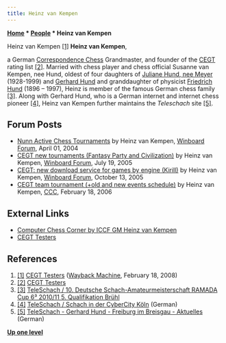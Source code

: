 ```yaml
---
title: Heinz van Kempen
---
```

**[Home](Home "Home") * [People](People "People") * Heinz van Kempen**

[](https://web.archive.org/web/20080218134356/http://www.husvankempen.de/nunn/testers/testers.html) Heinz van Kempen <a id="cite-note-1" href="#cite-ref-1">[1]</a>
**Heinz van Kempen**,

a German [Correspondence Chess](https://en.wikipedia.org/wiki/Correspondence_chess) Grandmaster, and founder of the [CEGT](CEGT "CEGT") rating list <a id="cite-note-2" href="#cite-ref-2">[2]</a>.
Married with chess player and chess official Susanne van Kempen, nee Hund, oldest of four daughters of [Juliane Hund, nee Meyer](http://de.wikipedia.org/wiki/Juliane_Hund) (1928-1999) and [Gerhard Hund](Gerhard_Hund "Gerhard Hund") and granddaughter of physicist [Friedrich Hund](https://en.wikipedia.org/wiki/Friedrich_Hund) (1896 – 1997),
Heinz is member of the famous German chess family <a id="cite-note-3" href="#cite-ref-3">[3]</a>.
Along with Gerhard Hund, who is a German internet and internet chess pioneer <a id="cite-note-4" href="#cite-ref-4">[4]</a>,
Heinz van Kempen further maintains the *Teleschach* site <a id="cite-note-5" href="#cite-ref-5">[5]</a>.

## Forum Posts

- [Nunn Active Chess Tournaments](http://www.open-aurec.com/wbforum/viewtopic.php?f=18&t=47115) by Heinz van Kempen, [Winboard Forum](Computer_Chess_Forums "Computer Chess Forums"), April 01, 2004
- [CEGT new tournaments (Fantasy Party and Civilization)](http://www.open-aurec.com/wbforum/viewtopic.php?f=2&t=3129&p=15255) by Heinz van Kempen, [Winboard Forum](Computer_Chess_Forums "Computer Chess Forums"), July 19, 2005
- [CEGT: new download service for games by engine (Kirill)](http://www.open-aurec.com/wbforum/viewtopic.php?f=2&t=3669&p=18594) by Heinz van Kempen, [Winboard Forum](Computer_Chess_Forums "Computer Chess Forums"), October 13, 2005
- [CEGT team tournament (+old and new events schedule)](https://www.stmintz.com/ccc/index.php?id=487506) by Heinz van Kempen, [CCC](CCC "CCC"), February 18, 2006

## External Links

- [Computer Chess Corner by ICCF GM Heinz van Kempen](https://www.teleschach.de/forum/computer.htm)
- [CEGT Testers](http://www.cegt.net/testers/testers.html)

## References

1. <a id="cite-ref-1" href="#cite-note-1">[1]</a> [CEGT Testers](https://web.archive.org/web/20080218134356/http://www.husvankempen.de/nunn/testers/testers.html) ([Wayback Machine](https://en.wikipedia.org/wiki/Wayback_Machine), February 18, 2008)
1. <a id="cite-ref-2" href="#cite-note-2">[2]</a> [CEGT Testers](http://www.cegt.net/testers/testers.html)
1. <a id="cite-ref-3" href="#cite-note-3">[3]</a> [TeleSchach / 10. Deutsche Schach-Amateurmeisterschaft RAMADA Cup 6³ 2010/11 5. Qualifikation Brühl](https://www.teleschach.com/aktuelles/bruehl-2011.htm)
1. <a id="cite-ref-4" href="#cite-note-4">[4]</a> [TeleSchach / Schach in der CyberCity Köln](https://www.teleschach.de/schach_m.htm) (German)
1. <a id="cite-ref-5" href="#cite-note-5">[5]</a> [TeleSchach - Gerhard Hund - Freiburg im Breisgau - Aktuelles](https://www.teleschach.de/) (German)

**[Up one level](People "People")**

